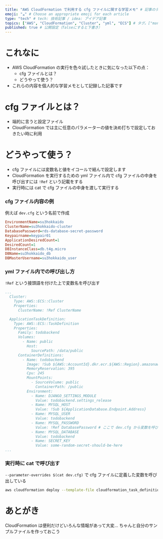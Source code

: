 ```yaml
---
title: "AWS CloudFormation で利用する cfg ファイルに関する学習メモ" # 記事のタイトル
emoji: "☁️" # Choose an appropriate emoji for each article
type: "tech" # tech: 技術記事 / idea: アイデア記事
topics: ["AWS", "CloudFormation", "Cluster", "yml", "ECS"] # タグ。["markdown", "rust", "aws"]のように指定する
published: true # 公開設定（falseにすると下書き）
---
```

# これなに

- AWS CloudFormation の実行を色々試したときに気になった以下の点：
    - cfg ファイルとは？
    - どうやって使う？
- これらの内容を個人的な学習メモとして記録した記事です

# cfg ファイルとは？

- 端的に言うと設定ファイル
- CloudFormation では主に任意のパラメーターの値を決め打ちで設定しておきたい時に利用

# どうやって使う？

- cfg ファイルには変数名と値をイコールで結んで設定します
- CloudFormation を実行するための yml ファイル内で cfg ファイルの中身を呼び出すには `!Ref` という記載をする
- 実行時には cat で cfg ファイルの中身を渡して実行する

### cfg ファイル内容の例

例えば `dev.cfg` という名前で作成

```cfg
EnvironmentName=su3hokkaido
ClusterName=su3hokkaido-cluster
DatabasePassword=rds-database-secret-password
Keypairname=keypair01
ApplicationDesiredCount=1
DesiredCount=1
DBInstanceClass=db.t4g.micro
DBName=su3hokkaido_db
DBMasterUsername=su3hokkaido_user
```

### yml ファイル内での呼び出し方

`!Ref` という接頭語を付けた上で変数名を呼び出す

```yml
...
  Cluster:
    Type: AWS::ECS::Cluster
    Properties:
      ClusterName: !Ref ClusterName

  ApplicationTaskDefinition:
    Type: AWS::ECS::TaskDefinition
    Properties:
      Family: todobackend
      Volumes:
        - Name: public
          Host:
            SourcePath: /data/public
      ContainerDefinitions:
        - Name: todobackend
          Image: !Sub ${AWS::AccountId}.dkr.ecr.${AWS::Region}.amazonaws.com/su3hokkaido/todobackend:${ApplicationImageTag}
          MemoryReservation: 395
          Cpu: 245
          MountPoints:
            - SourceVolume: public
              ContainerPath: /public
          Environment:
            - Name: DJANGO_SETTINGS_MODULE
              Value: todobackend.settings_release
            - Name: MYSQL_HOST
              Value: !Sub ${ApplicationDatabase.Endpoint.Address}
            - Name: MYSQL_USER
              Value: todobackend
            - Name: MYSQL_PASSWORD
              Value: !Ref DatabasePassword # ここで dev.cfg から変数を呼び出している
            - Name: MYSQL_DATABASE
              Value: todobackend
            - Name: SECRET_KEY
              Value: some-random-secret-should-be-here
...
```

### 実行時に cat で呼び出す

`--parameter-overrides $(cat dev.cfg)` で cfg ファイルに定義した変数を呼び出している

```zsh
aws cloudformation deploy --template-file cloudformation_task_definition.yml --stack-name su3hokkaido-app --parameter-overrides $(cat dev.cfg) --capabilities CAPABILITY_NAMED_IAM --no-execute-changeset
```


# あとがき

CloudFormation は便利だけどいろんな情報があって大変…
ちゃんと自分のサンプルファイルを作っておこう
